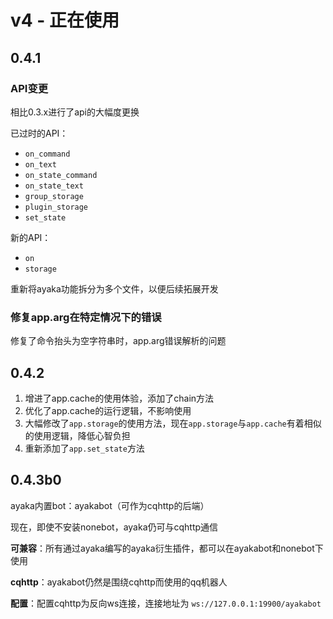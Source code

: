# v4 - 正在使用

## 0.4.1 

### API变更

相比0.3.x进行了api的大幅度更换

已过时的API：

- `on_command`
- `on_text`
- `on_state_command`
- `on_state_text`
- `group_storage`
- `plugin_storage`
- `set_state`

新的API：

- `on`
- `storage`

重新将ayaka功能拆分为多个文件，以便后续拓展开发

### 修复app.arg在特定情况下的错误

修复了命令抬头为空字符串时，app.arg错误解析的问题   

## 0.4.2 

1. 增进了app.cache的使用体验，添加了chain方法
2. 优化了app.cache的运行逻辑，不影响使用
3. 大幅修改了`app.storage`的使用方法，现在`app.storage`与`app.cache`有着相似的使用逻辑，降低心智负担
4. 重新添加了`app.set_state`方法

## 0.4.3b0

ayaka内置bot：ayakabot（可作为cqhttp的后端）

现在，即使不安装nonebot，ayaka仍可与cqhttp通信

**可兼容**：所有通过ayaka编写的ayaka衍生插件，都可以在ayakabot和nonebot下使用

**cqhttp**：ayakabot仍然是围绕cqhttp而使用的qq机器人

**配置**：配置cqhttp为反向ws连接，连接地址为 `ws://127.0.0.1:19900/ayakabot`



